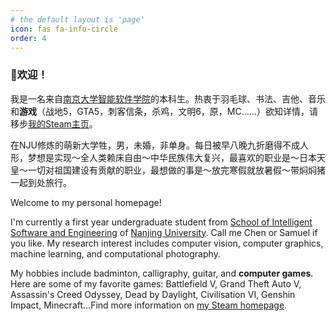 ```yaml
---
# the default layout is 'page'
icon: fas fa-info-circle
order: 4
---
```


### 🥳欢迎！

我是一名来自[南京大学](https://www.nju.edu.cn/)[智能软件学院](https://ise.nju.edu.cn/)的本科生。热衷于羽毛球、书法、吉他、音乐和**游戏**（战地5，GTA5，刺客信条，杀鸡，文明6，原，MC……）欲知详情，请移步[我的Steam主页](https://steamcommunity.com/profiles/76561198819058885/)。

在NJU修炼的萌新大学牲，男，未婚，非单身。每日被早八晚九折磨得不成人形，梦想是实现～全人类赖床自由～中华民族伟大复兴，最喜欢的职业是～日本天皇～一切对祖国建设有贡献的职业，最想做的事是～放完寒假就放暑假～带焖焖猪一起到处旅行。

Welcome to my personal homepage!

I'm currently a first year undergraduate student from [School of Intelligent Software and Engineering](https://ise.nju.edu.cn/) of [Nanjing University](https://www.nju.edu.cn/). Call me Chen or Samuel if you like. My research interest includes computer vision, computer graphics, machine learning, and computational photography.

My hobbies include badminton, calligraphy, guitar, and **computer games**. Here are some of my favorite games: Battlefield V, Grand Theft Auto V, Assassin's Creed Odyssey, Dead by Daylight, Civilisation VI, Genshin Impact, Minecraft...Find more information on [my Steam homepage](https://steamcommunity.com/profiles/76561198819058885/).

